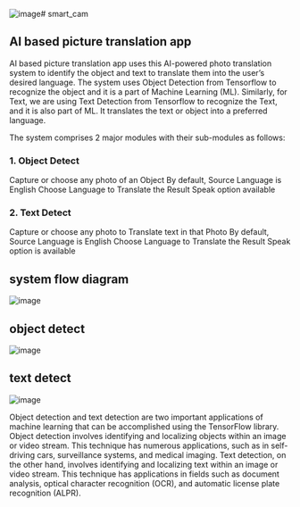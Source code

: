 ![image](https://github.com/khanaisahana/smartCam/assets/67268473/0d09636f-7e15-4276-85ee-46506a215f0e)# smart_cam
## AI based picture translation app

AI based picture translation app uses this AI-powered photo translation system to identify the object and text to translate them into the user’s desired language.
The system uses Object Detection from Tensorflow to recognize the object and it is a part of Machine Learning (ML). 
Similarly, for Text, we are using Text Detection from Tensorflow to recognize the Text, and it is also part of ML. 
It translates the text or object into a preferred language. 

The system comprises 2 major modules with their sub-modules as follows:
### 1.    Object Detect
Capture or choose any photo of an Object
By default, Source Language is English
Choose Language to Translate the Result
Speak option available

### 2.    Text Detect
Capture or choose any photo to Translate text in that Photo
By default, Source Language is English
Choose Language to Translate the Result
Speak option is available

## system flow diagram
![image](https://github.com/khanaisahana/smartCam/assets/67268473/5d125b4f-c964-4508-a77d-f4811ff42318)

## object detect
![image](https://github.com/khanaisahana/smartCam/assets/67268473/e059e5ea-5fe6-4c53-9de7-f4a17a458911)

## text detect
![image](https://github.com/khanaisahana/smartCam/assets/67268473/ae4fbdc7-8c39-48b7-b11e-28e04f6926b9)


Object detection and text detection are two important applications of machine learning that can be accomplished using the TensorFlow library. 
Object detection involves identifying and localizing objects within an image or video stream. This technique has numerous applications, such as in self-driving cars, surveillance systems, and medical imaging.
Text detection, on the other hand, involves identifying and localizing text within an image or video stream. This technique has applications in fields such as document analysis, optical character recognition (OCR), and automatic license plate recognition (ALPR).

